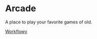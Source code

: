 # Arcade
A place to play your favorite games of old.

[Workflowy](https://workflowy.com/#/3a0cc7fe27ee)
